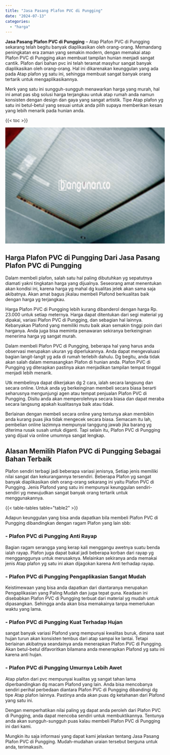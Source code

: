 ```yaml
---
title: "Jasa Pasang Plafon PVC di Pungging"
date: "2024-07-13"
categories: 
  - "harga"
---
```


**Jasa Pasang Plafon PVC di Pungging** – Atap Plafon PVC di Pungging sekarang telah begitu banyak diaplikasikan oleh orang-orang. Memandang peningkatan era zaman yang semakin modern, dengan memakai atap Plafon PVC di Pungging akan membuat tampilan hunian menjadi sangat cantik. Plafon dari bahan pvc ini telah teramat masyhur sangat banyak diaplikasikan oleh orang-orang. Hal ini dikarenakan keunggulan yang ada pada Atap plafon yg satu ini, sehingga membuat sangat banyak orang tertarik untuk mengaplikasikannya.

Merk yang satu ini sungguh-sungguh menawarkan harga yang murah, hal ini amat pas sbg solusi harga terjangkau untuk atap rumah anda namun konsisten dengan design dan gaya yang sangat artistik. Tipe Atap plafon yg satu ini betul-betul yang sesuai untuk anda pilih supaya memberikan kesan yang lebih menarik pada hunian anda.

{{< toc >}}

![Jasa Pasang Plafon PVC di Pungging](/images/flafond-pvc-murah26.png)

## Harga Plafon PVC di Pungging Dari Jasa Pasang Plafon PVC di Pungging

Dalam membeli plafon, salah satu hal paling dibutuhkan yg sepatutnya diamati yakni tingkatan harga yang dijualnya. Seseorang amat menentukan akan kondisi ini, karena harga yg mahal dg kualitas jelek akan sama saja akibatnya. Akan amat bagus jikalau membeli Plafond berkualitas baik dengan harga yg terjangkau.

Harga Plafon PVC di Pungging lebih kurang dibanderol dengan harga Rp. 23.000 untuk setiap meternya. Harga dapat ditentukan dari segi material yg dipakai, variasi Plafon PVC di Pungging, dan sebagian hal lainnya. Kebanyakan Plafond yang memiliki mutu baik akan semakin tinggi poin dari harganya. Anda juga bisa meminta penawaran sekiranya berkeinginan menerima harga yg sangat murah.

Dalam membeli Plafon PVC di Pungging, beberapa hal yang harus anda observasi merupakan ukuran yg diperlukannya. Anda dapat mengevaluasi bagian langit-langit yg ada di rumah terlebih dahulu. Dg begitu, anda tidak akan salah dalam memasangkan Plafon di hunian anda. Plafon PVC di Pungging yg diterapkan pastinya akan menjadikan tampilan tempat tinggal menjadi lebih menarik.

Utk membelinya dapat dikerjakan dg 2 cara, ialah secara langsung dan secara online. Untuk anda yg berkeinginan membeli secara biasa berarti seharusnya mengunjungi agen atau tempat penjualan Plafon PVC di Pungging. Disitu anda akan memperolehnya secara biasa dan dapat meraba secara langsung apakah kualitasnya baik atau tidak.

Berlainan dengan membeli secara online yang tentunya akan membikin anda kurang puas jika tidak mengecek secara biasa. Semacam itu lah, pembelian online lazimnya mempunyai tanggung jawab jika barang yg diterima rusak susah untuk diganti. Tapi selain itu, Plafon PVC di Pungging yang dijual via online umumnya sangat lengkap.

## Alasan Memilih Plafon PVC di Pungging Sebagai Bahan Terbaik

Plafon sendiri terbagi jadi beberapa variasi jenisnya, Setiap jenis memiliki nilai sangat dan kekurangannya tersendiri. Beberapa Plafon yg sangat banyak diaplikasikan oleh orang-orang sekarang ini yaitu Plafon PVC di Pungging. Jenis Plafond yang satu ini mempunyai keunggulan sendiri-sendiri yg mewujudkan sangat banyak orang tertarik untuk menggunakannya.

{{< table-tables table="table2" >}}

Adapun keunggulan yang bisa anda dapatkan bila membeli Plafon PVC di Pungging dibandingkan dengan ragam Plafon yang lain sbb:

### \- Plafon PVC di Pungging Anti Rayap

Bagian ragam serangga yang kerap kali menggangu awetnya suatu benda ialah rayap. Plafon juga dapat bakal jadi beberapa korban dari rayap yg mengganggunya untuk merusaknya. Melainkan sekiranya anda memakai jenis Atap plafon yg satu ini akan dijagokan karena Anti terhadap rayap.

### \- Plafon PVC di Pungging Pengaplikasian Sangat Mudah

Keistimewaan yang bisa anda dapatkan dari diantaranya merupakan Pengaplikasian yang Paling Mudah dan juga tepat guna. Keadaan ini disebabkan Plafon PVC di Pungging terbuat dari material yg mudah untuk dipasangkan. Sehingga anda akan bisa memakainya tanpa memerlukan waktu yang lama.

### \- Plafon PVC di Pungging Kuat Terhadap Hujan

sangat banyak variasi Plafond yang mempunyai kwalitas buruk, dimana saat hujan turun akan konsisten tembus dari atap sampai ke lantai. Tetapi berlainan akibatnya seandainya anda menerapkan Plafon PVC di Pungging. Akan betul-betul difavoritkan bilamana anda menerapkan Plafond yg satu ini karena anti hujan.

### \- Plafon PVC di Pungging Umurnya Lebih Awet

Atap plafon dari pvc mempunyai kualitas yg sangat tahan lama diperbandingkan dg macam Plafond yang lain. Anda bisa mencobanya sendiri perihal perbedaan diantara Plafon PVC di Pungging dibandingi dg tipe Atap plafon lainnya. Pastinya anda akan puas dg ketahanan dari Plafond yang satu ini.

Dengan memperhatikan nilai paling yg dapat anda peroleh dari Plafon PVC di Pungging, anda dapat mencoba sendiri untuk membuktikannya. Tentunya anda akan sungguh-sungguh puas kalau membeli Plafon PVC di Pungging ini dari kami.

Mungkin itu saja informasi yang dapat kami jelaskan tentang Jasa Pasang Plafon PVC di Pungging. Mudah-mudahan uraian tersebut berguna untuk anda, terimakasih.
